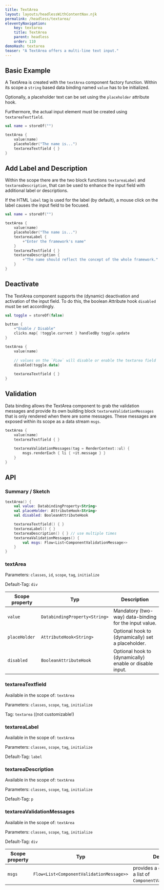 ```yaml
---
title: TextArea
layout: layouts/headlessWithContentNav.njk
permalink: /headless/textarea/
eleventyNavigation:
    key: textarea
    title: TextArea
    parent: headless
    order: 110
demoHash: textarea
teaser: "A TextArea offers a multi-line text input."
---
```


## Basic Example

A TextArea is created with the `textArea` component factory function. Within its scope a `string` based data
binding named `value` has to be initialized.

Optionally, a placeholder text can be set using the `placeholder` attribute hook.

Furthermore, the actual input element must be created using `textareaTextfield`.

```kotlin
val name = storeOf("")

textArea {
    value(name)
    placeholder("The name is...")
    textareaTextfield { }
}
```

## Add Label and Description

Within the scope there are the two block functions `textareaLabel` and `textareaDescription`, that can be used to
enhance the input field with additional label or descriptions.

If the HTML `label` tag is used for the label (by default), a mouse click on the label causes the input field to be
focused.

```kotlin
val name = storeOf("")

textArea {
    value(name)
    placeholder("The name is...")
    textareaLabel {
        +"Enter the framework's name"
    }
    textareaTextfield { }
    textareaDescription {
        +"The name should reflect the concept of the whole framework."
    }
}
```

## Deactivate

The TextArea component supports the (dynamic) deactivation and activation of the input field. To do this, the boolean
Attribute hook `disabled` must be set accordingly.

```kotlin
val toggle = storeOf(false) 

button {
    +"Enable / Disable"
    clicks.map{ !toggle.current } handledBy toggle.update
}

textArea {
    value(name)
    
    // values on the `FLow` will disable or enable the textarea field
    disabled(toggle.data)
    
    textareaTextfield { }
}
```

## Validation

Data binding allows the TextArea component to grab the validation messages and provide its own building
block `textareaValidationMessages` that is only rendered when there are some messages. These messages are exposed within
its scope as a data stream `msgs`.

```kotlin
textArea {
    value(name)
    textareaTextfield { }
    
    textareaValidationMessages(tag = RenderContext::ul) {
        msgs.renderEach { li { +it.message } }
    }
}
```

## API

### Summary / Sketch
```kotlin
textArea() {
    val value: DatabindingProperty<String>
    val placeHolder: AttributeHook<String>
    val disabled: BooleanAttributeHook

    textareaTextfield() { }
    textareaLabel() { }
    textareaDescription() { } // use multiple times
    textareaValidationMessages() {
        val msgs: Flow<List<ComponentValidationMessage>>
    }
}
```

### textArea

Parameters: `classes`, `id`, `scope`, `tag`, `initialize`

Default-Tag: `div`

| Scope property | Typ                           | Description                                             |
|----------------|-------------------------------|---------------------------------------------------------|
| `value`        | `DatabindingProperty<String>` | Mandatory (two-way) data-binding for the input value.   |
| `placeHolder`  | `AttributeHook<String>`       | Optional hook to (dynamically) set a placeholder.       |
| `disabled`     | `BooleanAttributeHook`        | Optional hook to (dynamically) enable or disable input. |

### textareaTextfield

Available in the scope of: `textArea`

Parameters: `classes`, `scope`, `tag`, `initialize`

Tag: `textarea` ((not customizable!)


### textareaLabel

Available in the scope of: `textArea`

Parameters: `classes`, `scope`, `tag`, `initialize`

Default-Tag: `label`


### textareaDescription

Available in the scope of: `textArea`

Parameters: `classes`, `scope`, `tag`, `initialize`

Default-Tag: `p`


### textareaValidationMessages

Available in the scope of: `textArea`

Parameters: `classes`, `scope`, `tag`, `initialize`

Default-Tag: `div`

| Scope property | Typ                                      | Description                                                           |
|----------------|------------------------------------------|-----------------------------------------------------------------------|
| `msgs`         | `Flow<List<ComponentValidationMessage>>` | provides a data stream with a list of ``ComponentValidationMessage``s |
